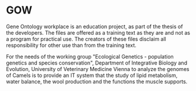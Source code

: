 # GOW
Gene Ontology workplace is an education project, as part of the thesis of the developers. The files are offered as a training text as they are and not as a program for practical use. The creators of these files disclaim all responsibility for other use than from the training text.

For the needs of the working group "Ecological Genetics - population genetics and species conservation", Department of Integrative Biology and Evolution, University of Veterinary Medicine Vienna to analyze the genomes of Camels is to provide an IT system that the study of lipid metabolism, water balance, the wool production and the functions the muscle supports.
